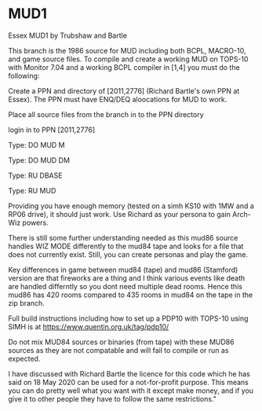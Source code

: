# MUD1
Essex MUD1 by Trubshaw and Bartle

This branch is the 1986 source for MUD including both BCPL, MACRO-10, and game source files. To compile and create a working MUD
on TOPS-10 with Monitor 7.04 and a working BCPL compiler in [1,4] you must do the following:

Create a PPN and directory of [2011,2776] (Richard Bartle's own PPN at Essex). The PPN must have ENQ/DEQ aloocations for MUD to work.

Place all source files from the branch in to the PPN directory

login in to PPN [2011,2776]

Type: DO MUD M

Type: DO MUD DM

Type: RU DBASE

Type: RU MUD

Providing you have enough memory (tested on a simh KS10 with 1MW and a RP06 drive), it should just work. Use Richard as your
persona to gain Arch-Wiz powers.

There is still some further understanding needed as this mud86 source handles WIZ MODE differently to the mud84 tape and looks for a file that does not currently exist. Still, you can create personas and play the game.

Key differences in game between mud84 (tape) and mud86 (Stamford) version are that fireworks are a thing and I think various events like death are handled differntly so you dont need multiple dead rooms. Hence this mud86 has 420 rooms compared to 435 rooms in mud84 on the tape in the zip branch.

Full build instructions including how to set up a PDP10 with TOPS-10 using SIMH is at https://www.quentin.org.uk/tag/pdp10/

Do not mix MUD84 sources or binaries (from tape) with these MUD86 sources as they are not compatable and will fail to compile or run as expected.

I have discussed with Richard Bartle the licence for this code which he has said on 18 May 2020 can be used for a not-for-profit purpose. This means you can do pretty well what you want with it except make money, and if you give it to other people they have to follow the same restrictions."
